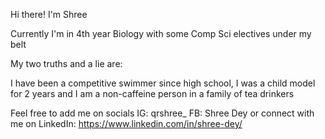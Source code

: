 Hi there! I'm Shree 

 

Currently I'm in 4th year Biology with some Comp Sci electives under my belt 

 

My two truths and a lie are: 

I have been a competitive swimmer since high school, I was a child model for 2 years and I am a non-caffeine person in a family of tea drinkers 

 

Feel free to add me on socials IG: qrshree_ FB: Shree Dey or connect with me on LinkedIn: https://www.linkedin.com/in/shree-dey/ 